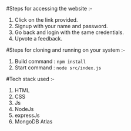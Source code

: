 #Steps for accessing the website :-
1. Click on the link provided.
2. Signup with your name and password.
3. Go back and login with the same credentials.
4. Upvote a feedback.

#Steps for cloning and running on your system :-
1. Build command : ```npm install```
2. Start command : ```node src/index.js```

#Tech stack used :-
1. HTML
2. CSS
3. Js
4. NodeJs
5. expressJs
6. MongoDB Atlas
